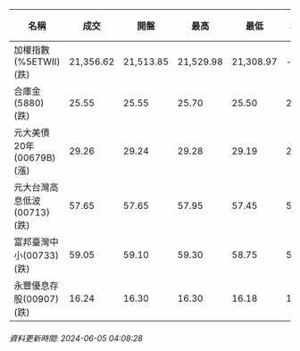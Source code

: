 | 名稱 | 成交 | 開盤 | 最高 | 最低 | 均價 | 成交金額(億) | 昨收 | 漲跌幅 | 漲跌 | 總量 | 昨量 | 振幅 |
| -------- | -------- | -------- | -------- |-------- | -------- | -------- |-------- |-------- |-------- | -------- | -------- |-------- |
|加權指數(%5ETWII) (跌)|21,356.62|21,513.85|21,529.98|21,308.97|-|4,427.92|21,536.76|0.84%|180.15|9,445,719|0|1.03%|
|合庫金(5880) (跌)|25.55|25.55|25.70|25.50|25.56|4.36|25.60|0.20%|0.05|17,068|14,297|0.78%|
|元大美債20年(00679B) (漲)|29.26|29.24|29.28|29.19|29.24|16.88|28.92|1.18%|0.34|57,729|30,716|0.31%|
|元大台灣高息低波(00713) (跌)|57.65|57.65|57.95|57.45|57.66|11.52|57.75|0.17%|0.10|19,973|5,574|0.87%|
|富邦臺灣中小(00733) (跌)|59.05|59.10|59.30|58.75|59.07|1.73|59.10|0.08%|0.05|2,921|2,014|0.93%|
|永豐優息存股(00907) (跌)|16.24|16.30|16.30|16.18|16.22|0.629|16.39|0.92%|0.15|3,878|3,039|0.73%|
###### 資料更新時間: 2024-06-05 04:08:28